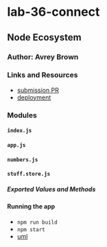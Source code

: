 # lab-36-connect

## Node Ecosystem

### Author: Avrey Brown

### Links and Resources
* [submission PR](https://github.com/AvreyBrown-401-advanced-javascript/lab-36/pull/2)
* [deployment](https://trusting-spence-a41109.netlify.com/)

### Modules
#### `index.js`
#### `app.js`
#### `numbers.js`
#### `stuff.store.js`

##### Exported Values and Methods

#### Running the app
* `npm run build`
* `npm start`
* [uml](connectUml36.png)



